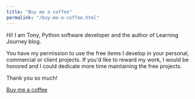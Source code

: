 ```yaml
---
title: "Buy me a coffee"
permalink: "/buy-me-a-coffee.html"
---
```


Hi! I am Tony, Python software developer and the author of Learning Journey blog.   

You have my permission to use the free items I develop in your personal, commercial or client projects. If you'd like to reward my work, I would be honored and I could dedicate more time maintaining the free projects. 

Thank you so much!

<a class="btn btn-danger" href="https://www.buymeacoffee.com/zmXxyGn">Buy me a coffee</a>
